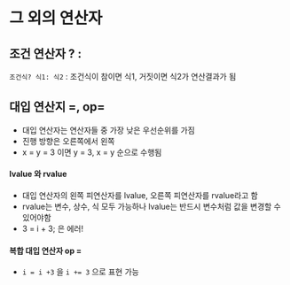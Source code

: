 # 그 외의 연산자
## 조건 연산자 ? :

```조건식? 식1: 식2``` : 조건식이 참이면 식1, 거짓이면 식2가 연산결과가 됨

## 대입 연산지 =, op=
* 대입 연산자는 연산자들 중 가장 낮은 우선순위를 가짐
* 진행 방향은 오른쪽에서 왼쪽
* x = y = 3 이면 y = 3, x = y 순으로 수행됨 

#### lvalue 와 rvalue
* 대입 연산자의 왼쪽 피연산자를 lvalue, 오른쪽 피연산자를 rvalue라고 함
* rvalue는 변수, 상수, 식 모두 가능하나 lvalue는 반드시 변수처럼 값을 변경할 수 있어야함
* 3 = i + 3; 은 에러!


#### 복합 대입 연산자 op =

* ```i = i +3``` 을 ```i += 3``` 으로 표현 가능

